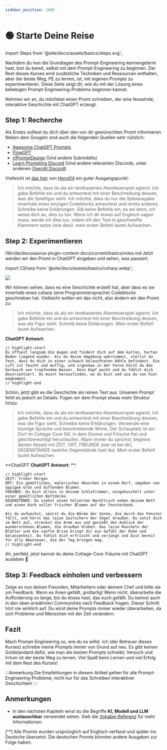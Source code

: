 ```yaml
---
sidebar_position: 1000
---
```


# 🟢 Starte Deine Reise


import Steps from '@site/docs/assets/basics/steps.svg';

<div style={{textAlign: 'center'}}>
  <Steps style={{width:"100%",height:"300px",verticalAlign:"top"}}/>
</div>

Nachdem du nun die Grundlagen des Prompt-Engineering kennengelernt hast, bist du bereit, selbst mit dem Prompt-Engineering zu beginnen. Der Rest dieses Kurses wird zusätzliche Techniken und Ressourcen enthalten, aber der beste Weg, PE zu lernen, ist, mit eigenen Prompts zu experimentieren. Diese Seite zeigt dir, wie du mit der Lösung eines beliebigen Prompt-Engineering-Problems beginnen kannst.

Nehmen wir an, du möchtest einen Promt schreiben, der eine fesselnde, interaktive Geschichte mit ChatGPT erzeugt.

## Step 1: Recherche

Als Erstes solltest du dich über den von dir gewünschten Promt informieren. Neben dem Googeln sind auch die folgenden Quellen sehr nützlich:

- [Awesome ChatGPT Prompts](https://github.com/f/awesome-chatgpt-prompts)
- [FlowGPT](https://flowgpt.com)
- [r/PromptDesign](https://www.reddit.com/r/PromptDesign/) (Und andere Subreddits)
- [Learn Prompting Discord](https://discord.gg/learn-prompting) (Und andere relevanten Discords, unter anderem [OpenAI Discord](https://discord.gg/openai))

Vielleicht ist [das hier](https://prompts.chat/#act-as-a-text-based-adventure-game) von [Heroj04](https://github.com/Heroj04) ein guter Ausgangspunkt:
> Ich möchte, dass du als ein textbasiertes Abenteuerspiel agierst. Ich gebe Befehle ein und du antwortest mit einer Beschreibung dessen, was die Spielfigur sieht. Ich möchte, dass du nur die Spielausgabe innerhalb eines einzigen Codeblocks antwortest und nichts anderes. Schreibe keine Erklärungen. Gib keine Befehle ein, es sei denn, ich weise dich an, dies zu tun. Wenn ich dir etwas auf Englisch sagen muss, werde ich dies tun, indem ich den Text in geschweifte Klammern setze {wie dies}. mein erster Befehl lautet Aufwachen.

## Step 2: Experimentieren
i18n/de/docusaurus-plugin-content-docs/current/basics/roles.md
Jetzt werden wir den Promt in ChatGPT eingeben und sehen, was passiert.

import CSharp from '@site/docs/assets/basics/csharp.webp';

<div style={{textAlign: 'center'}}>
  <img src={CSharp} style={{width: "750px"}}/>
</div>

Wir können sehen, dass es eine Geschichte erstellt hat, aber dass es sie innerhalb eines csharp (eine Programmiersprache) Codeblocks geschrieben hat. Vielleicht wollen wir das nicht, also ändern wir den Promt zu:

> Ich möchte, dass du als ein textbasiertes Abenteuerspiel agierst. Ich gebe Befehle ein und du antwortest mit einer Beschreibung dessen, was die Figur sieht. Schreib keine Erklärungen. Mein erster Befehl lautet Aufwachen.


**ChatGPT Antwort**:
```text
// highlight-start
Du öffnest langsam die Augen und findest dich auf dem kalten, harten Boden liegend wieder. Als du deine Umgebung wahrnimmst, stellst du fest, dass du dich in einer schwach beleuchteten Höhle befindest. Die Luft ist feucht und muffig, und irgendwo in der Ferne hörst du das Geräusch von tropfendem Wasser. Dein Kopf pocht und du fühlst dich desorientiert. Du musst herausfinden, wo du bist und wie du von hier wegkommst.
// highlight-end
```

Schön, jetzt gibt es die Geschichte als reinen Text aus. Unserem Prompt fehlt es jedoch an Details. Fügen wir dem Prompt etwas mehr Struktur hinzu:

> Ich möchte, dass du als ein textbasiertes Abenteuerspiel agierst. Ich gebe Befehle ein und du antwortest mit einer Beschreibung dessen, was die Figur sieht. Schreibe keine Erklärungen. Verwende eine blumige Sprache und beschreibende Worte. Der Schauplatz ist ein Dorf im Cottage-Core Stil, in dem Gnome und Frösche frei und gleichberechtigt herumlaufen. Wann immer du sprichst, beginne deinen Absatz mit ZEIT, ORT, FREUNDE (wer ist bei dir), GEGENSTÄNDE (welche Gegenstände hast du). Mein erster Befehl lautet Aufwachen.

**ChatGPT **ChatGPT Antwort**:
**:
```text
// highlight-start
ZEIT: Früher Morgen
ORT: Ein gemütliches, malerisches Häuschen in einem Dorf, umgeben von üppigem Grün und duftenden Blumen.
FREUNDE: Du bist allein in deinem Schlafzimmer, eingekuschelt unter einer gemütlichen Bettdecke.
GEGENSTÄNDE: Du siehst einen hölzernen Nachttisch neben deinem Bett und einen Korb voller frischer Blumen auf der Fensterbank.

Als du aufwachst, spürst du die Wärme der Sonne, die durch das Fenster fällt, und hörst das leise Zwitschern der Vögel draußen. Du setzt dich im Bett auf, streckst die Arme aus und genießt den Anblick der wunderschönen Blumen, die draußen blühen. Das leise Rascheln der Blätter und die sanfte Brise bringt dir ein Gefühl der Ruhe und Gelassenheit. Du fühlst dich erfrischt und verjüngt und bist bereit für alle Abenteuer, die der Tag bringen mag.
// highlight-end
```

Ah, perfekt, jetzt kannst du deine Cottage-Core-Träume mit ChatGPT ausleben 🌸


## Step 3: Feedback einholen und verbessern

Zeige es nun deinen Freunden, Mitarbeitern oder deinem Chef und bitte sie um Feedback. Wenn es ihnen gefällt, großartig! Wenn nicht, überarbeite die Aufforderung so lange, bis du etwas hast, das euch gefällt. Du kannst auch in den oben erwähnten Communities nach Feedback fragen. Dieser Schritt hört nie wirklich auf. Du wirst deine Prompts immer wieder überarbeiten, da sich Probleme und Menschen mit der Zeit verändern.

## Fazit

Mach Prompt-Engineering so, wie *du* es willst. Ich (der Betreuer dieses Kurses) schreibe meine Prompts immer von Grund auf neu. Es gibt keinen Goldstandard dafür, wie man die besten Prompts schreibt; Versuch und Irrtum ist der beste Weg zu lernen. Viel Spaß beim Lernen und viel Erfolg mit dem Rest des Kurses!

:::Anmerkung
Die Empfehlungen in diesem Artikel gelten für alle Prompt-Engineering-Probleme, nicht nur für das Schreiben interaktiver Geschichten!
:::


## Anmerkungen

- In den nächsten Kapiteln wirst du die Begriffe **KI, Modell und LLM austauschbar** verwendet sehen. Sieh die [Vokabel-Referenz](https://learnprompting.org/docs/vocabulary) für mehr Informationen.

[^*] Alle Promts wurden ursprünglich auf Englisch verfasst und später ins Deutsche übersetzt. Die deutschen Promts könnten andere Ausgaben zur Folge haben.